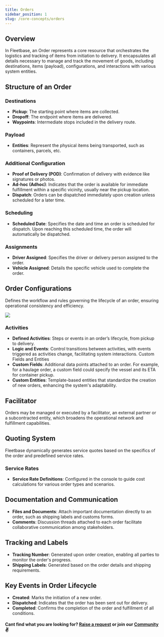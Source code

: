 ```yaml
---
title: Orders
sidebar_position: 1
slug: /core-concepts/orders
---
```


## Overview

In Fleetbase, an Order represents a core resource that orchestrates the logistics and tracking of items from initiation to delivery. It encapsulates all details necessary to manage and track the movement of goods, including destinations, items (payload), configurations, and interactions with various system entities.

## Structure of an Order

### Destinations

- **Pickup**: The starting point where items are collected.
- **Dropoff**: The endpoint where items are delivered.
- **Waypoints**: Intermediate stops included in the delivery route.

### Payload

- **Entities**: Represent the physical items being transported, such as containers, parcels, etc.

### Additional Configuration

- **Proof of Delivery (POD)**: Confirmation of delivery with evidence like signatures or photos.
- **Ad-hoc (Adhoc)**: Indicates that the order is available for immediate fulfillment within a specific vicinity, usually near the pickup location.
- **Dispatch**: Orders can be dispatched immediately upon creation unless scheduled for a later time.

### Scheduling

- **Scheduled Date**: Specifies the date and time an order is scheduled for dispatch. Upon reaching this scheduled time, the order will automatically be dispatched.

### Assignments

- **Driver Assigned**: Specifies the driver or delivery person assigned to the order.
- **Vehicle Assigned**: Details the specific vehicle used to complete the order.

## Order Configurations

Defines the workflow and rules governing the lifecycle of an order, ensuring operational consistency and efficiency.

<div style={{display: 'flex', textAlign: 'center', display: 'flex', alignItems: 'center', justifyContent: 'center'}}>
    <img src="/img/order-config-activity-example.png" style={{width: '100%'}} />
</div>

### Activities

- **Defined Activities**: Steps or events in an order’s lifecycle, from pickup to delivery.
- **Logic and Events**: Control transitions between activities, with events triggered as activities change, facilitating system interactions.
Custom Fields and Entities
- **Custom Fields**: Additional data points attached to an order. For example, for a haulage order, a custom field could specify the vessel and its ETA for container pickup.
- **Custom Entities**: Template-based entities that standardize the creation of new orders, enhancing the system's adaptability.

## Facilitator

Orders may be managed or executed by a facilitator, an external partner or a subcontracted entity, which broadens the operational network and fulfillment capabilities.

## Quoting System

Fleetbase dynamically generates service quotes based on the specifics of the order and predefined service rates.

### Service Rates

- **Service Rate Definitions**: Configured in the console to guide cost calculations for various order types and scenarios.

## Documentation and Communication

- **Files and Documents**: Attach important documentation directly to an order, such as shipping labels and customs forms.
- **Comments**: Discussion threads attached to each order facilitate collaborative communication among stakeholders.

## Tracking and Labels

- **Tracking Number**: Generated upon order creation, enabling all parties to monitor the order's progress.
- **Shipping Labels**: Generated based on the order details and shipping requirements.

## Key Events in Order Lifecycle
- **Created**: Marks the initiation of a new order.
- **Dispatched**: Indicates that the order has been sent out for delivery.
- **Completed**: Confirms the completion of the order and fulfillment of all conditions.

#### Cant find what you are looking for? [Raise a request](https://github.com/fleetbase/docs/issues) or join our [Community](https://discord.gg/HnTqQ6zAVn) ✌️ 